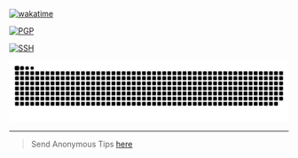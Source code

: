 [![wakatime](https://wakatime.com/badge/user/5bdce73d-08ba-4ec4-971d-2ab24592849f.svg?style=social)](https://wakatime.com/@5bdce73d-08ba-4ec4-971d-2ab24592849f)

[![PGP](https://img.shields.io/badge/PGP_Fingerprint-3B8F_2E56_F90E_A9F3_8335_B8EE_521B_C9A7_FD43_F0D0-0?style=social)](https://raw.githubusercontent.com/TanvirOnGH/TanvirOnGH/refs/heads/showcase/keys/pgp_public_key.asc)

[![SSH](https://img.shields.io/badge/SSH_Fingerprint-SHA256:mfbTDaRaC9rwRqPYij5uKQCApFEmp3feLT1rfJUu0XA-0?style=social&labelColor=545454&color=313131)](https://raw.githubusercontent.com/TanvirOnGH/TanvirOnGH/refs/heads/showcase/keys/ssh_public_key.asc)

<picture>
  <source media="(prefers-color-scheme: dark)" srcset="https://github.com/TanvirOnGH/TanvirOnGH/blob/gh-snk-contribs-graph-output/github-snake-dark.svg" />
  <source media="(prefers-color-scheme: light)" srcset="https://github.com/TanvirOnGH/TanvirOnGH/blob/gh-snk-contribs-graph-output/github-snake.svg" />
  <img alt="Github Snake Contributions Graph Animation" src="https://github.com/TanvirOnGH/TanvirOnGH/blob/gh-snk-contribs-graph-output/github-snake.svg" />
</picture>

---

> Send Anonymous Tips [here](https://www.admonymous.co/tanvir)
